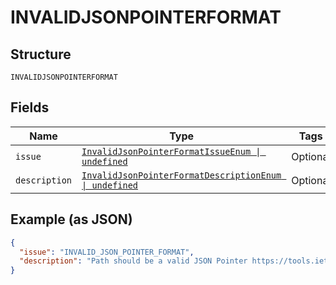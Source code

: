 
# INVALIDJSONPOINTERFORMAT

## Structure

`INVALIDJSONPOINTERFORMAT`

## Fields

| Name | Type | Tags | Description |
|  --- | --- | --- | --- |
| `issue` | [`InvalidJsonPointerFormatIssueEnum \| undefined`](../../doc/models/invalid-json-pointer-format-issue-enum.md) | Optional | - |
| `description` | [`InvalidJsonPointerFormatDescriptionEnum \| undefined`](../../doc/models/invalid-json-pointer-format-description-enum.md) | Optional | - |

## Example (as JSON)

```json
{
  "issue": "INVALID_JSON_POINTER_FORMAT",
  "description": "Path should be a valid JSON Pointer https://tools.ietf.org/html/rfc6901 that references a location within the request where the operation is performed."
}
```

